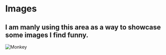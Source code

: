 # Images

## I am manly using this area as a way to showcase some images I find funny.

![Monkey](https://user-images.githubusercontent.com/101716335/158893633-e511a837-761a-439f-a43b-3b16b1c6b038.jpg)

